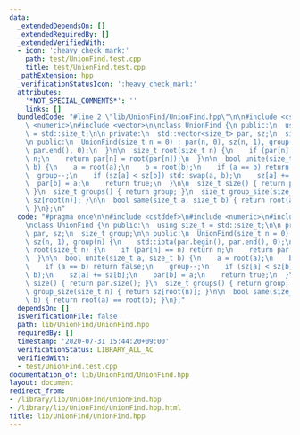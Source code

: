 ```yaml
---
data:
  _extendedDependsOn: []
  _extendedRequiredBy: []
  _extendedVerifiedWith:
  - icon: ':heavy_check_mark:'
    path: test/UnionFind.test.cpp
    title: test/UnionFind.test.cpp
  _pathExtension: hpp
  _verificationStatusIcon: ':heavy_check_mark:'
  attributes:
    '*NOT_SPECIAL_COMMENTS*': ''
    links: []
  bundledCode: "#line 2 \"lib/UnionFind/UnionFind.hpp\"\n\n#include <cstddef>\n#include\
    \ <numeric>\n#include <vector>\n\nclass UnionFind {\n public:\n  using size_t\
    \ = std::size_t;\n\n private:\n  std::vector<size_t> par, sz;\n  size_t group;\n\
    \n public:\n  UnionFind(size_t n = 0) : par(n, 0), sz(n, 1), group(n) {\n    std::iota(par.begin(),\
    \ par.end(), 0);\n  }\n\n  size_t root(size_t n) {\n    if (par[n] == n) return\
    \ n;\n    return par[n] = root(par[n]);\n  }\n\n  bool unite(size_t a, size_t\
    \ b) {\n    a = root(a);\n    b = root(b);\n    if (a == b) return false;\n  \
    \  group--;\n    if (sz[a] < sz[b]) std::swap(a, b);\n    sz[a] += sz[b];\n  \
    \  par[b] = a;\n    return true;\n  }\n\n  size_t size() { return par.size();\
    \ }\n  size_t groups() { return group; }\n  size_t group_size(size_t n) { return\
    \ sz[root(n)]; }\n\n  bool same(size_t a, size_t b) { return root(a) == root(b);\
    \ }\n};\n"
  code: "#pragma once\n\n#include <cstddef>\n#include <numeric>\n#include <vector>\n\
    \nclass UnionFind {\n public:\n  using size_t = std::size_t;\n\n private:\n  std::vector<size_t>\
    \ par, sz;\n  size_t group;\n\n public:\n  UnionFind(size_t n = 0) : par(n, 0),\
    \ sz(n, 1), group(n) {\n    std::iota(par.begin(), par.end(), 0);\n  }\n\n  size_t\
    \ root(size_t n) {\n    if (par[n] == n) return n;\n    return par[n] = root(par[n]);\n\
    \  }\n\n  bool unite(size_t a, size_t b) {\n    a = root(a);\n    b = root(b);\n\
    \    if (a == b) return false;\n    group--;\n    if (sz[a] < sz[b]) std::swap(a,\
    \ b);\n    sz[a] += sz[b];\n    par[b] = a;\n    return true;\n  }\n\n  size_t\
    \ size() { return par.size(); }\n  size_t groups() { return group; }\n  size_t\
    \ group_size(size_t n) { return sz[root(n)]; }\n\n  bool same(size_t a, size_t\
    \ b) { return root(a) == root(b); }\n};"
  dependsOn: []
  isVerificationFile: false
  path: lib/UnionFind/UnionFind.hpp
  requiredBy: []
  timestamp: '2020-07-31 15:44:20+09:00'
  verificationStatus: LIBRARY_ALL_AC
  verifiedWith:
  - test/UnionFind.test.cpp
documentation_of: lib/UnionFind/UnionFind.hpp
layout: document
redirect_from:
- /library/lib/UnionFind/UnionFind.hpp
- /library/lib/UnionFind/UnionFind.hpp.html
title: lib/UnionFind/UnionFind.hpp
---
```

